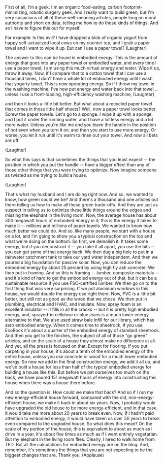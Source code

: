 
First of all, I&#39;m a geek.
I&#39;m an organic food-eating,
carbon footprint-minimizing, robotic surgery geek.
And I really want to build green,
but I&#39;m very suspicious
of all of these well-meaning articles,
people long on moral authority
and short on data,
telling me how to do these kinds of things.
And so I have to figure this out for myself.

For example: Is this evil?
I have dropped a blob of organic yogurt
from happy self-actualized local cows
on my counter top,
and I grab a paper towel and I want to wipe it up.
But can I use a paper towel? 
(Laughter)

The answer to this can be found in embodied energy.
This is the amount of energy that goes into
any paper towel or embodied water,
and every time I use a paper towel,
I am using this much
virtual energy and water.
Wipe it up, throw it away.
Now, if I compare that to a cotton towel
that I can use a thousand times,
I don&#39;t have a whole lot of embodied energy
until I wash that yogurty towel.
This is now operating energy.
So if I throw my towel in the washing machine,
I&#39;ve now put energy and water
back into that towel ...
unless I use a front-loading, high-efficiency washing machine, 
(Laughter)

and then it looks a little bit better.
But what about a recycled paper towel
that comes in those little half sheets?
Well, now a paper towel looks better.
Screw the paper towels. Let&#39;s go to a sponge.
I wipe it up with a sponge, and I put it under the running water,
and I have a lot less energy and a lot more water.
Unless you&#39;re like me and you leave the handle
in the position of hot even when you turn it on,
and then you start to use more energy.
Or worse, you let it run until it&#39;s warm
to rinse out your towel.
And now all bets are off.

(Laughter)

So what this says is that
sometimes the things that you least expect --
the position in which you put the handle --
have a bigger effect than any of those other things
that you were trying to optimize.
Now imagine someone as twisted as me
trying to build a house.

(Laughter)

That&#39;s what my husband and I are doing right now.
And so, we wanted to know, how green could we be?
And there&#39;s a thousand and one articles out there
telling us how to make all these green trade-offs.
And they are just as suspect
in telling us to optimize these little things around the edges
and missing the elephant in the living room.
Now, the average house
has about 300 megawatt hours
of embodied energy in it;
this is the energy it takes to make it --
millions and millions of paper towels.
We wanted to know how much better we could do.
And so, like many people,
we start with a house on a lot,
and I&#39;m going to show you a typical construction on the top
and what we&#39;re doing on the bottom.
So first, we demolish it.
It takes some energy, but if you deconstruct it --
you take it all apart, you use the bits --
you can get some of that energy back.
We then dug a big hole
to put in a rainwater catchment tank
to take our yard water independent.
And then we poured a big foundation
for passive solar.
Now, you can reduce the embodied energy
by about 25 percent
by using high fly ash concrete.
We then put in framing.
And so this is framing -- lumber,
composite materials --
and it&#39;s kind of hard to get the embodied energy out of that,
but it can be a sustainable resource
if you use FSC-certified lumber.
We then go on to
the first thing that was very surprising.
If we put aluminum windows in this house,
we would double the energy use right there.
Now, PVC is a little bit better,
but still not as good as the wood that we chose.
We then put in plumbing,
electrical and HVAC,
and insulate.
Now, spray foam is an excellent insulator -- it fills in all the cracks --
but it is pretty high embodied energy,
and, sprayed-in cellulose or blue jeans
is a much lower energy alternative to that.
We also used straw bale
infill for our library,
which has zero embodied energy.
When it comes time to sheetrock,
if you use EcoRock it&#39;s about a quarter
of the embodied energy of standard sheetrock.
And then you get to the finishes,
the subject of all of those &quot;go green&quot; articles,
and on the scale of a house
they almost make no difference at all.
And yet, all the press is focused on that.
Except for flooring.
If you put carpeting in your house,
it&#39;s about a tenth of the embodied energy of the entire house,
unless you use concrete or wood
for a much lower embodied energy.
So now we add in the final construction energy, we add it all up,
and we&#39;ve built a house for less than half
of the typical embodied energy for building a house like this.
But before we pat ourselves
too much on the back,
we have poured 151 megawatt hours
of energy into constructing this house
when there was a house there before.

And so the question is:
How could we make that back?
And so if I run my new energy-efficient house forward,
compared with the old, non-energy-efficient house,
we make it back in about six years.
Now, I probably would have upgraded the old house
to be more energy-efficient,
and in that case,
it would take me more about 20 years to break even.
Now, if I hadn&#39;t paid attention to embodied energy,
it would have taken us
over 50 years to break even
compared to the upgraded house.
So what does this mean?
On the scale of my portion of the house,
this is equivalent to about
as much as I drive in a year,
it&#39;s about five times as much
as if I went entirely vegetarian.
But my elephant in the living room flies.
Clearly, I need to walk home from TED.
But all the calculations
for embodied energy are on the blog.
And, remember, it&#39;s sometimes the things that you are not expecting
to be the biggest changes that are.
Thank you. 
(Applause)

